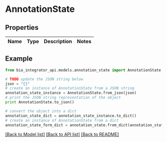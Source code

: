 # AnnotationState


## Properties
Name | Type | Description | Notes
------------ | ------------- | ------------- | -------------

## Example

```python
from bia_integrator_api.models.annotation_state import AnnotationState

# TODO update the JSON string below
json = "{}"
# create an instance of AnnotationState from a JSON string
annotation_state_instance = AnnotationState.from_json(json)
# print the JSON string representation of the object
print AnnotationState.to_json()

# convert the object into a dict
annotation_state_dict = annotation_state_instance.to_dict()
# create an instance of AnnotationState from a dict
annotation_state_form_dict = annotation_state.from_dict(annotation_state_dict)
```
[[Back to Model list]](../README.md#documentation-for-models) [[Back to API list]](../README.md#documentation-for-api-endpoints) [[Back to README]](../README.md)


